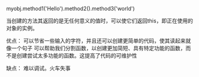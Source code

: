 myobj.method1('Hello').method2().method3('world')

当创建的方法其返回的是无任何意义的值时，可以使它们返回this，即正在使用的对象的实例。

优点：
可以节省一些输入的字符，并且还可以创建更简单的代码，使其读起来就像一个句子
可以帮助我们分割函数，以创建更加简短、具有特定功能的函数，而不是创建尝试太多功能的函数。这提高了代码的可维护性

缺点：
难以调试。火车失事